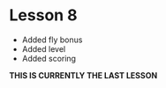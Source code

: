 # Lesson 8

- Added fly bonus
- Added level
- Added scoring


**THIS IS CURRENTLY THE LAST LESSON**
